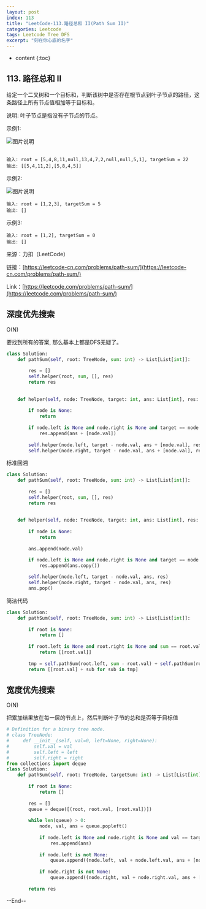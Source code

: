 ```yaml
---
layout: post
index: 113
title: "LeetCode-113.路径总和 II(Path Sum II)"
categories: Leetcode
tags: Leetcode Tree DFS
excerpt: "刻在你心底的名字"
---
```


* content
{:toc}

## 113. 路径总和 II

给定一个二叉树和一个目标和，判断该树中是否存在根节点到叶子节点的路径，这条路径上所有节点值相加等于目标和。

说明: 叶子节点是指没有子节点的节点。

示例1: 

![图片说明]({{site.static}}/images/leetcode-algorithm-113-1.jpg)

```
      
输入: root = [5,4,8,11,null,13,4,7,2,null,null,5,1], targetSum = 22
输出: [[5,4,11,2],[5,8,4,5]]
```

示例2: 

![图片说明]({{site.static}}/images/leetcode-algorithm-113-2.jpg)

```
输入: root = [1,2,3], targetSum = 5
输出: []
```

示例3: 

```
输入: root = [1,2], targetSum = 0
输出: []
```

来源：力扣（LeetCode）

链接：[https://leetcode-cn.com/problems/path-sum/](https://leetcode-cn.com/problems/path-sum/)

Link：[https://leetcode.com/problems/path-sum/](https://leetcode.com/problems/path-sum/)

## 深度优先搜索

O(N)

要找到所有的答案, 那么基本上都是DFS无疑了。

```python
class Solution:
    def pathSum(self, root: TreeNode, sum: int) -> List[List[int]]:
        
        res = []
        self.helper(root, sum, [], res)
        return res
        
        
    def helper(self, node: TreeNode, target: int, ans: List[int], res: List[List[int]]):
        
        if node is None:
            return
        
        if node.left is None and node.right is None and target == node.val:
            res.append(ans + [node.val])
            
        self.helper(node.left, target - node.val, ans + [node.val], res)
        self.helper(node.right, target - node.val, ans + [node.val], res)
```

标准回溯

```python
class Solution:
    def pathSum(self, root: TreeNode, sum: int) -> List[List[int]]:
        
        res = []
        self.helper(root, sum, [], res)
        return res
        
        
    def helper(self, node: TreeNode, target: int, ans: List[int], res: List[List[int]]):
        
        if node is None:
            return
        
        ans.append(node.val)

        if node.left is None and node.right is None and target == node.val:
            res.append(ans.copy())
            
        self.helper(node.left, target - node.val, ans, res)
        self.helper(node.right, target - node.val, ans, res)
        ans.pop()
```

简洁代码

```python
class Solution:
    def pathSum(self, root: TreeNode, sum: int) -> List[List[int]]:
        
        if root is None:
            return []
        
        if root.left is None and root.right is None and sum == root.val:
            return [[root.val]]
        
        tmp = self.pathSum(root.left, sum - root.val) + self.pathSum(root.right, sum - root.val)
        return [[root.val] + sub for sub in tmp]
```

## 宽度优先搜索

O(N)

把累加结果放在每一层的节点上，然后判断叶子节的总和是否等于目标值

```python
# Definition for a binary tree node.
# class TreeNode:
#     def __init__(self, val=0, left=None, right=None):
#         self.val = val
#         self.left = left
#         self.right = right
from collections import deque
class Solution:
    def pathSum(self, root: TreeNode, targetSum: int) -> List[List[int]]:
          
        if root is None:
            return []
            
        res = []
        queue = deque([(root, root.val, [root.val])])
        
        while len(queue) > 0:
            node, val, ans = queue.popleft()
            
            if node.left is None and node.right is None and val == targetSum:
                res.append(ans)
                
            if node.left is not None:
                queue.append((node.left, val + node.left.val, ans + [node.left.val]))
                
            if node.right is not None:
                queue.append((node.right, val + node.right.val, ans + [node.right.val]))
            
        return res
```

--End--


